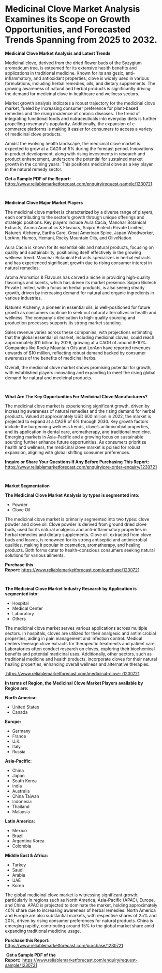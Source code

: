 <p><h1>Medicinal Clove Market Analysis Examines its Scope on Growth Opportunities, and Forecasted Trends Spanning from 2025 to 2032.</h1></p><p><strong>Medicinal Clove Market Analysis and Latest Trends</strong></p>
<p><p>Medicinal clove, derived from the dried flower buds of the Syzygium aromaticum tree, is esteemed for its extensive health benefits and applications in traditional medicine. Known for its analgesic, anti-inflammatory, and antioxidant properties, clove is widely used in various formulations, including herbal remedies, oils, and dietary supplements. The growing awareness of natural and herbal products is significantly driving the demand for medicinal clove in healthcare and wellness sectors.</p><p>Market growth analysis indicates a robust trajectory for the medicinal clove market, fueled by increasing consumer preference for plant-based remedies and the rising incidence of chronic diseases. The trend of integrating functional foods and nutraceuticals into everyday diets is further propelling rosemary's popularity. Additionally, the expansion of e-commerce platforms is making it easier for consumers to access a variety of medicinal clove products.</p><p>Amidst the evolving health landscape, the medicinal clove market is expected to grow at a CAGR of 5% during the forecast period. Innovations in product development, along with rising investments in research and product enhancement, underscore the potential for sustained market growth in the coming years. This positions medicinal clove as a key player in the natural remedy sector.</p></p>
<p><strong>Get a Sample PDF of the Report:&nbsp;</strong> <a href="https://www.reliablemarketforecast.com/enquiry/request-sample/1230721?utm_campaign=1895&utm_medium=2&utm_source=Github&utm_content=ia&utm_term=19042025&utm_id=medicinal-clove">https://www.reliablemarketforecast.com/enquiry/request-sample/1230721</a></p>
<p>&nbsp;</p>
<p><strong>Medicinal Clove Major Market Players</strong></p>
<p><p>The medicinal clove market is characterized by a diverse range of players, each contributing to the sector's growth through unique offerings and strategic positions. Key players include Aura Cacia, Manohar Botanical Extracts, Aroma Aromatics & Flavours, Saipro Biotech Private Limited, Nature’s Alchemy, Earths Care, Great American Spice, Japan Woodworker, LorAnn, Humco, Hemani, Rocky Mountain Oils, and OliveNation.</p><p>Aura Cacia is known for its essential oils and natural products, focusing on quality and sustainability, positioning itself effectively in the growing wellness trend. Manohar Botanical Extracts specializes in herbal extracts and has experienced significant growth due to rising consumer interest in natural remedies.</p><p>Aroma Aromatics & Flavours has carved a niche in providing high-quality flavorings and scents, which has driven its market presence. Saipro Biotech Private Limited, with a focus on herbal products, is also seeing steady growth, driven by increasing demand for natural and organic ingredients in various industries.</p><p>Nature’s Alchemy, a pioneer in essential oils, is well-positioned for future growth as consumers continue to seek out natural alternatives in health and wellness. The company's dedication to high-quality sourcing and production processes supports its strong market standing.</p><p>Sales revenue varies across these companies, with projections estimating that the global essential oil market, including medicinal cloves, could reach approximately $11 billion by 2026, growing at a CAGR of around 8-10%. Companies like Rocky Mountain Oils and LorAnn have reported revenues upwards of $10 million, reflecting robust demand backed by consumer awareness of the benefits of medicinal herbs.</p><p>Overall, the medicinal clove market shows promising potential for growth, with established players innovating and expanding to meet the rising global demand for natural and medicinal products.</p></p>
<p>&nbsp;</p>
<p><strong>What Are The Key Opportunities For Medicinal Clove Manufacturers?</strong></p>
<p><p>The medicinal clove market is experiencing significant growth, driven by increasing awareness of natural remedies and the rising demand for herbal products. Valued at approximately USD 600 million in 2022, the market is projected to expand at a CAGR of 6% through 2030. Key growth factors include the burgeoning wellness trends, clove’s antimicrobial properties, and its application in dental care, aromatherapy, and traditional medicine. Emerging markets in Asia-Pacific and a growing focus on sustainable sourcing further enhance future opportunities. As consumers prioritize health and wellness, the medicinal clove market is poised for robust expansion, aligning with global shifting consumer preferences.</p></p>
<p><strong>Inquire or Share Your Questions If Any Before Purchasing This Report:</strong> <a href="https://www.reliablemarketforecast.com/enquiry/pre-order-enquiry/1230721?utm_campaign=1895&utm_medium=2&utm_source=Github&utm_content=ia&utm_term=19042025&utm_id=medicinal-clove">https://www.reliablemarketforecast.com/enquiry/pre-order-enquiry/1230721</a></p>
<p>&nbsp;</p>
<p><strong>Market Segmentation</strong></p>
<p><strong>The Medicinal Clove Market Analysis by types is segmented into:</strong></p>
<p><ul><li>Powder</li><li>Clove Oil</li></ul></p>
<p><p>The medicinal clove market is primarily segmented into two types: clove powder and clove oil. Clove powder is derived from ground dried clove buds, used for its natural analgesic and anti-inflammatory properties in herbal remedies and dietary supplements. Clove oil, extracted from clove buds and leaves, is renowned for its strong antiseptic and antimicrobial qualities, making it popular in cosmetics, aromatherapy, and healing products. Both forms cater to health-conscious consumers seeking natural solutions for various ailments.</p></p>
<p><strong>Purchase this Report:&nbsp;</strong><a href="https://www.reliablemarketforecast.com/purchase/1230721?utm_campaign=1895&utm_medium=2&utm_source=Github&utm_content=ia&utm_term=19042025&utm_id=medicinal-clove">https://www.reliablemarketforecast.com/purchase/1230721</a></p>
<p>&nbsp;</p>
<p><strong>The Medicinal Clove Market Industry Research by Application is segmented into:</strong></p>
<p><ul><li>Hospital</li><li>Medical Center</li><li>Laboratory</li><li>Others</li></ul></p>
<p><p>The medicinal clove market serves various applications across multiple sectors. In hospitals, cloves are utilized for their analgesic and antimicrobial properties, aiding in pain management and infection control. Medical centers leverage clove extracts for therapeutic treatments and patient care. Laboratories often conduct research on cloves, exploring their biochemical benefits and potential medicinal uses. Additionally, other sectors, such as traditional medicine and health products, incorporate cloves for their natural healing properties, enhancing overall wellness and alternative therapies.</p></p>
<p><a href="https://www.reliablemarketforecast.com/medicinal-clove-r1230721?utm_campaign=1895&utm_medium=2&utm_source=Github&utm_content=ia&utm_term=19042025&utm_id=medicinal-clove">&nbsp;https://www.reliablemarketforecast.com/medicinal-clove-r1230721</a></p>
<p><strong>In terms of Region, the Medicinal Clove Market Players available by Region are:</strong></p>
<p>
    <p> <strong> North America: </strong>
        <ul>
            <li>United States</li>
            <li>Canada</li>
        </ul>
        </p> 
    <p> <strong> Europe: </strong>
        <ul>
            <li>Germany</li>
            <li>France</li>
            <li>U.K.</li>
            <li>Italy</li>
            <li>Russia</li>
        </ul>
        </p> 
    <p> <strong> Asia-Pacific: </strong>
        <ul>
            <li>China</li>
            <li>Japan</li>
            <li>South Korea</li>
            <li>India</li>
            <li>Australia</li>
            <li>China Taiwan</li>
            <li>Indonesia</li>
            <li>Thailand</li>
            <li>Malaysia</li>
        </ul>
        </p> 
    <p> <strong> Latin America: </strong>
        <ul>
            <li>Mexico</li>
            <li>Brazil</li>
            <li>Argentina Korea</li>
            <li>Colombia</li>
        </ul>
        </p> 
    <p> <strong> Middle East & Africa: </strong>
        <ul>
            <li>Turkey</li>
            <li>Saudi</li>
            <li>Arabia</li>
            <li>UAE</li>
            <li>Korea</li>
        </ul>
    </p>
    </p>
<p><p>The global medicinal clove market is witnessing significant growth, particularly in regions such as North America, Asia-Pacific (APAC), Europe, and China. APAC is projected to dominate the market, holding approximately 40% share due to increasing awareness of herbal remedies. North America and Europe are also substantial markets, with respective shares of 25% and 20%, driven by rising consumer preferences for natural products. China is emerging rapidly, contributing around 15% to the global market share amid expanding traditional medicine usage.</p></p>
<p><strong>Purchase this Report: </strong><a href="https://www.reliablemarketforecast.com/purchase/1230721?utm_campaign=1895&utm_medium=2&utm_source=Github&utm_content=ia&utm_term=19042025&utm_id=medicinal-clove">https://www.reliablemarketforecast.com/purchase/1230721</a></p>
<p>&nbsp;<strong>Get a Sample PDF of the Report:&nbsp;&nbsp;</strong><a href="https://www.reliablemarketforecast.com/enquiry/request-sample/1230721?utm_campaign=1895&utm_medium=2&utm_source=Github&utm_content=ia&utm_term=19042025&utm_id=medicinal-clove">https://www.reliablemarketforecast.com/enquiry/request-sample/1230721</a></p>
<p><strong></strong></p>
<p><p></p><p></p><p></p></p>